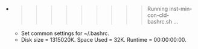 * >>>>>>>>> Running inst-min-con-cld-bashrc.sh ...
  * Set common settings for ~/.bashrc.
  * Disk size = 1315020K. Space Used = 32K. Runtime = 00:00:00:00.
